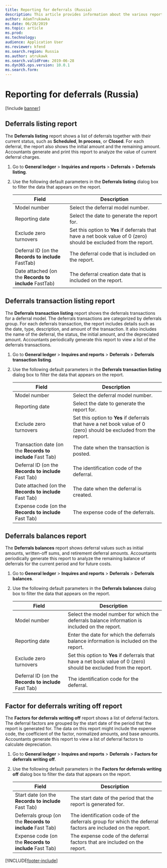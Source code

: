 ```yaml
---
title: Reporting for deferrals (Russia)
description: This article provides information about the various reports that are available for deferrals.
author: AdamTrukawka
ms.date: 06/28/2019
ms.topic: article
ms.prod: 
ms.technology: 
audience: Application User
ms.reviewer: kfend
ms.search.region: Russia
ms.author: atrukawk
ms.search.validFrom: 2019-06-28
ms.dyn365.ops.version: 10.0.1
ms.search.form: 
---
```


# Reporting for deferrals (Russia)

[!include [banner](../../includes/banner.md)]

## Deferrals listing report

The **Deferrals listing** report shows a list of deferrals together with their current status, such as **Scheduled**, **In process**, or **Closed**. For each deferral, the report also shows the initial amount and the remaining amount. Accountants generate and print this report to analyze the value of current deferral charges.

1. Go to **General ledger** \> **Inquiries and reports** \> **Deferrals** \> **Deferrals listing**.
2. Use the following default parameters in the **Deferrals listing** dialog box to filter the data that appears on the report.

    | Field                                                 | Description |
    |-------------------------------------------------------|-------------|
    | Model number                                          | Select the deferral model number. |
    | Reporting date                                        | Select the date to generate the report for. |
    | Exclude zero turnovers                                | Set this option to **Yes** if deferrals that have a net book value of 0 (zero) should be excluded from the report. |
    | Deferral ID (on the **Records to include** FastTab)   | The deferral code that is included on the report. |
    | Date attached (on the **Records to include** FastTab) | The deferral creation date that is included on the report. |

## Deferrals transaction listing report

The **Deferrals transaction listing** report shows the deferrals transactions for a deferral model. The deferrals transactions are categorized by deferrals group. For each deferrals transaction, the report includes details such as the date, type, description, and amount of the transaction. It also includes the name of the deferral, the status, the initial amount, and the depreciated amount. Accountants periodically generate this report to view a list of the deferrals transactions.

1. Go to **General ledger** \> **Inquires and reports** \> **Deferrals** \> **Deferrals transaction listing**.
2. Use the following default parameters in the **Deferrals transaction listing** dialog box to filter the data that appears on the report.

    | Field                                                     | Description |
    |-----------------------------------------------------------|-------------|
    | Model number                                              | Select the deferral model number. |
    | Reporting date                                            | Select the date to generate the report for. |
    | Exclude zero turnovers                                    | Set this option to **Yes** if deferrals that have a net book value of 0 (zero) should be excluded from the report. |
    | Transaction date (on the **Records to include** Fast Tab) | The date when the transaction is posted. |
    | Deferral ID (on the **Records to include** Fast Tab)      | The identification code of the deferral. |
    | Date attached (on the **Records to include** Fast Tab)    | The date when the deferral is created. |
    | Expense code (on the **Records to include** Fast Tab)     | The expense code of the deferrals. |

## Deferrals balances report

The **Deferrals balances** report shows deferral values such as initial amounts, written-off sums, and retirement deferral amounts. Accountants periodically generate this report to analyze the remaining balance of deferrals for the current period and for future costs.

1. Go to **General ledger** \> **Inquires and reports** \> **Deferrals** \> **Deferrals balances**.
2. Use the following default parameters in the **Deferrals balances** dialog box to filter the data that appears on the report.

    | Field                                                | Description |
    |------------------------------------------------------|-------------|
    | Model number                                         | Select the model number for which the deferrals balance information is included on the report. |
    | Reporting date                                       | Enter the date for which the deferrals balance information is included on the report. |
    | Exclude zero turnovers                               | Set this option to **Yes** if deferrals that have a net book value of 0 (zero) should be excluded from the report. |
    | Deferral ID (on the **Records to include** Fast Tab) | The identification code for the deferral. |

## Factor for deferrals writing off report

The **Factors for deferrals writing off** report shows a list of deferral factors. The deferral factors are grouped by the start date of the period that the report is generated for. The data on this report might include the expense code, the coefficient of the factor, normalized amounts, and base amounts. Accountants generate this report to view a list of deferral factors to calculate depreciation.

1. Go to **General ledger** \> **Inquires and reports** \> **Deferrals** \> **Factors for deferrals writing off**.
2. Use the following default parameters in the **Factors for deferrals writing off** dialog box to filter the data that appears on the report.

    | Field                                                    | Description |
    |----------------------------------------------------------|-------------|
    | Start date (on the **Records to include** Fast Tab)      | The start date of the period that the report is generated for. |
    | Deferrals group (on the **Records to include** Fast Tab) | The identification code of the deferrals group for which the deferral factors are included on the report. |
    | Expense code (on the **Records to include** Fast Tab)    | The expense code of the deferral factors that are included on the report. |


[!INCLUDE[footer-include](../../../includes/footer-banner.md)]
